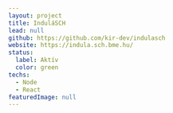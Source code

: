 ```yaml
---
layout: project
title: InduláSCH
lead: null
github: https://github.com/kir-dev/indulasch
website: https://indula.sch.bme.hu/
status:
  label: Aktív
  color: green
techs:
  - Node
  - React
featuredImage: null
---
```

